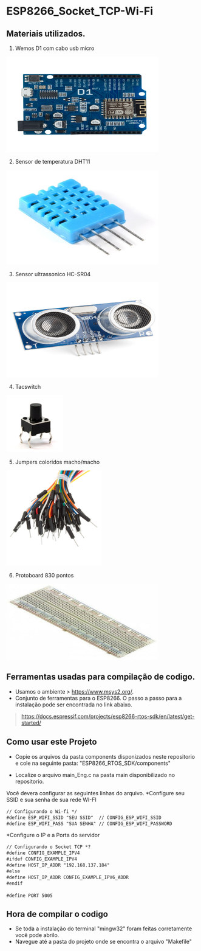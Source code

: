 # ESP8266_Socket_TCP-Wi-Fi

## Materiais utilizados.

1. Wemos D1 com cabo usb micro
<img src="https://github.com/LuizPauloDesigner/ESP8266_Socket_TCP-Wi-Fi/blob/main/img/4-4.png" height="250" width="400" >

2. Sensor de temperatura DHT11
<img src="https://github.com/LuizPauloDesigner/ESP8266_Socket_TCP-Wi-Fi/blob/main/img/Dht11.jpg" height="248" width="400" >

3. Sensor ultrassonico HC-SR04
<img src="https://github.com/LuizPauloDesigner/ESP8266_Socket_TCP-Wi-Fi/blob/main/img/15569-Ultrasonic_Distance_Sensor_-_HC-SR04-01a.jpg" height="248" width="400" >

4. Tacswitch
<img src="https://github.com/LuizPauloDesigner/ESP8266_Socket_TCP-Wi-Fi/blob/main/img/ProdutoDestaque_11193_orig.jpg" height="150" width="150" >

5. Jumpers coloridos macho/macho
<img src="https://github.com/LuizPauloDesigner/ESP8266_Socket_TCP-Wi-Fi/blob/main/img/cables-jumper-para-protoboar-macho-macho-raspberry-robotica-892201-MLM8464485218_052015-F.png" height="250" width="250" >

6. Protoboard 830 pontos
<img src="https://github.com/LuizPauloDesigner/ESP8266_Socket_TCP-Wi-Fi/blob/main/img/protoboard-830-pontos-ee05c6b3.jpg" height="200" width="400" > 

## Ferramentas usadas para compilação de codigo.

- Usamos o ambiente > https://www.msys2.org/.
- Conjunto de ferramentas para o ESP8266.
O passo a passo para a instalação pode ser encontrada no link abaixo.
> https://docs.espressif.com/projects/esp8266-rtos-sdk/en/latest/get-started/

## Como usar este Projeto

* Copie os arquivos da pasta components disponizados neste repositorio e cole na seguinte pasta:
"ESP8266_RTOS_SDK/components"

* Localize o arquivo main_Eng.c na pasta main disponibilizado no repositorio.

Você devera configurar as seguintes linhas do arquivo.
*Configure seu SSID e sua senha de sua rede WI-FI
  ```
  // Configurando o Wi-fi */
  #define ESP_WIFI_SSID "SEU SSID"  // CONFIG_ESP_WIFI_SSID
  #define ESP_WIFI_PASS "SUA SENHA" // CONFIG_ESP_WIFI_PASSWORD
  ```
  *Configure o IP e a Porta do servidor
  ```
  // Configurando o Socket TCP *?
  #define CONFIG_EXAMPLE_IPV4
  #ifdef CONFIG_EXAMPLE_IPV4
  #define HOST_IP_ADDR "192.168.137.184"
  #else
  #define HOST_IP_ADDR CONFIG_EXAMPLE_IPV6_ADDR
  #endif
  
  #define PORT 5005
  ```
  
  ## Hora de compilar o codigo
  
  * Se toda a instalação do terminal "mingw32" foram feitas corretamente você pode abrilo.
  * Navegue até a pasta do projeto onde se encontra o arquivo "Makefile"
  



